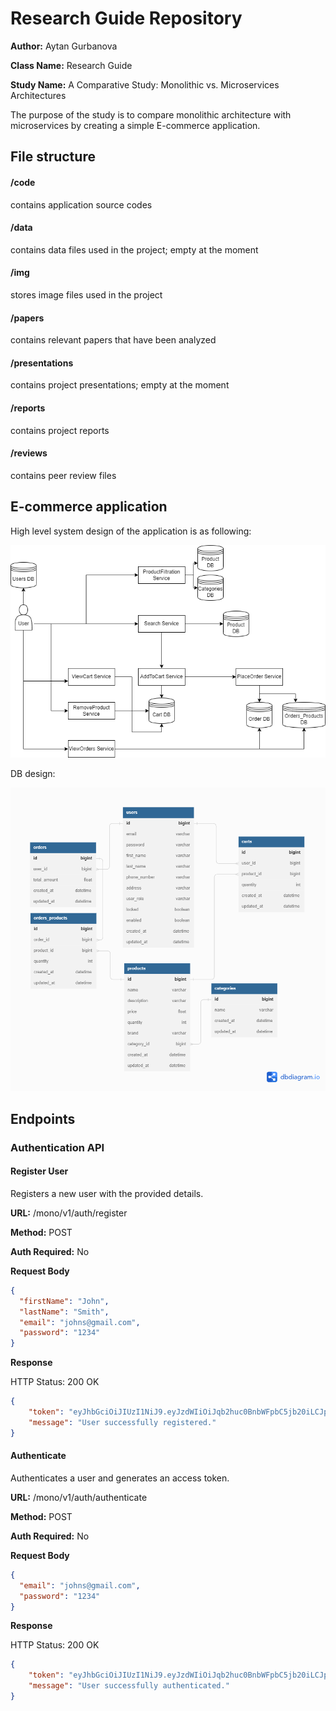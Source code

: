 # Research Guide Repository

**Author:** Aytan Gurbanova

**Class Name:** Research Guide

**Study Name:** A Comparative Study: Monolithic vs. Microservices Architectures

The purpose of the study is to compare monolithic architecture with microservices by creating a simple E-commerce application. 

## File structure
#### /code
contains application source codes 

#### /data
contains data files used in the project; empty at the moment 

#### /img
stores image files used in the project

#### /papers
contains relevant papers that have been analyzed

#### /presentations
contains project presentations; empty at the moment

#### /reports
contains project reports

#### /reviews
contains peer review files 

## E-commerce application
High level system design of the application is as following:

![Alt text](https://github.com/ADA-GWU/guidedresearchproject-aytan-gurbanova/blob/f5ad5c3fb071d16046edb48d40a6ac7284062430/img/e-comm%20design.png)

DB design:

![Alt text](https://github.com/ADA-GWU/guidedresearchproject-aytan-gurbanova/blob/f5ad5c3fb071d16046edb48d40a6ac7284062430/img/db%20design.png)

## Endpoints
### Authentication API
#### Register User

Registers a new user with the provided details.

**URL:** /mono/v1/auth/register

**Method:** POST

**Auth Required:** No

**Request Body**

```json
{
  "firstName": "John",
  "lastName": "Smith",
  "email": "johns@gmail.com",
  "password": "1234"
}
```

**Response**

HTTP Status: 200 OK

```json
{
    "token": "eyJhbGciOiJIUzI1NiJ9.eyJzdWIiOiJqb2huc0BnbWFpbC5jb20iLCJpYXQiOjE2ODkzNzk2MDgsImV4cCI6MTY4OTQ2NjAwOH0.aDOz7ejNqoAUgFLw94H3kJCJgY7Yj8hMCmH5P1w7JYI",
    "message": "User successfully registered."
}
```

#### Authenticate
Authenticates a user and generates an access token.

**URL:** /mono/v1/auth/authenticate

**Method:** POST

**Auth Required:** No

**Request Body**

```json
{
  "email": "johns@gmail.com",
  "password": "1234"
}
```

**Response**

HTTP Status: 200 OK

```json
{
    "token": "eyJhbGciOiJIUzI1NiJ9.eyJzdWIiOiJqb2huc0BnbWFpbC5jb20iLCJpYXQiOjE2ODkzNzk2MDgsImV4cCI6MTY4OTQ2NjAwOH0.aDOz7ejNqoAUgFLw94H3kJCJgY7Yj8hMCmH5P1w7JYI",
    "message": "User successfully authenticated."
}
```
